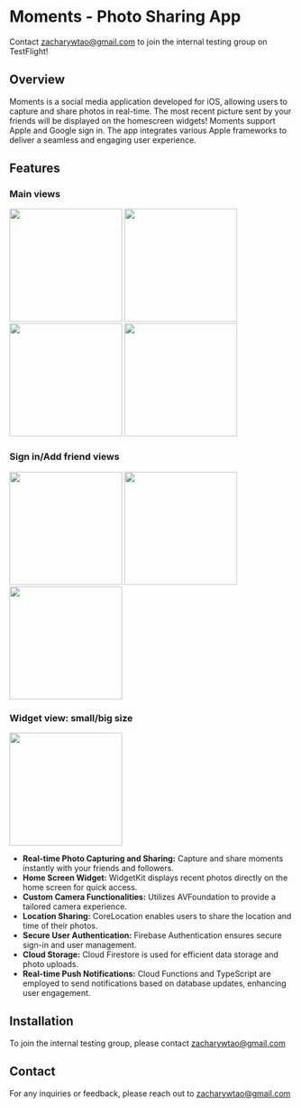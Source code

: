 # Moments - Photo Sharing App

Contact zacharywtao@gmail.com to join the internal testing group on TestFlight!

## Overview
Moments is a social media application developed for iOS, allowing users to capture and share photos in real-time. The most recent picture sent by your friends will be displayed on the homescreen widgets! Moments support Apple and Google sign in. The app integrates various Apple frameworks to deliver a seamless and engaging user experience.

## Features

### Main views 
<p float="left">
  <img src="https://github.com/user-attachments/assets/8c0f5db8-0eb8-4a65-b84a-0ac437ce75db" width="200" />
  <img src="https://github.com/user-attachments/assets/2da80246-7c14-44ce-a53c-b52297c09327" width="200" />
  <img src="https://github.com/user-attachments/assets/b8741cc0-70ae-4b37-b669-56a49d9445ef" width="200" />
  <img src="https://github.com/user-attachments/assets/c297d88c-f4b8-47e4-ab13-d2df3f93db88" width="200" />
</p>

### Sign in/Add friend views
<p float="left">
  <img src="https://github.com/user-attachments/assets/99c10a06-61f3-4474-b50e-444aac37c1c3" width="200" />
  <img src="https://github.com/user-attachments/assets/3e6877fa-e226-40f8-b4bb-e45873c411fb" width="200" /> 
  <img src="https://github.com/user-attachments/assets/9bc48b0c-3060-414b-80ca-b47ffec8ec14" width="200" />
</p>

### Widget view: small/big size
<p float="left">
  <img src="https://github.com/user-attachments/assets/0c56d8a6-62a4-48b3-86a9-6bd4231c9849" width="200" />
</p>

- **Real-time Photo Capturing and Sharing:** Capture and share moments instantly with your friends and followers.
- **Home Screen Widget:** WidgetKit displays recent photos directly on the home screen for quick access.
- **Custom Camera Functionalities:** Utilizes AVFoundation to provide a tailored camera experience.
- **Location Sharing:** CoreLocation enables users to share the location and time of their photos.
- **Secure User Authentication:** Firebase Authentication ensures secure sign-in and user management.
- **Cloud Storage:** Cloud Firestore is used for efficient data storage and photo uploads.
- **Real-time Push Notifications:** Cloud Functions and TypeScript are employed to send notifications based on database updates, enhancing user engagement.

## Installation

To join the internal testing group, please contact zacharywtao@gmail.com

## Contact

For any inquiries or feedback, please reach out to zacharywtao@gmail.com


